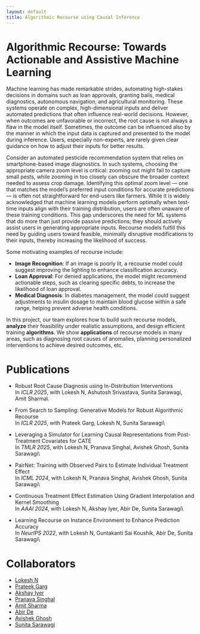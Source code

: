 ```yaml
---
layout: default
title: Algorithmic Recourse using Causal Inference
---
```


# Algorithmic Recourse: Towards Actionable and Assistive Machine Learning

Machine learning has made remarkable strides, automating high-stakes decisions in domains such as loan approvals, granting bails, medical diagnostics, autonomous navigation, and agricultural monitoring. These systems operate on complex, high-dimensional inputs and deliver automated predictions that often influence real-world decisions. However, when outcomes are unfavorable or incorrect, the root cause is not always a flaw in the model itself. Sometimes, the outcome can be influenced also by the manner in which the input data is captured and presented to the model during inference. Users, especially non-experts, are rarely given clear guidance on how to adjust their inputs for better results.

Consider an automated pesticide recommendation system that relies on smartphone-based image diagnostics. In such systems, choosing the appropriate camera zoom level is critical: zooming out might fail to capture small pests, while zooming in too closely can obscure the broader context needed to assess crop damage. Identifying this optimal zoom level — one that matches the model’s preferred input conditions for accurate predictions — is often not straightforward for end-users like farmers. While it is widely acknowledged that machine learning models perform optimally when test-time inputs align with their training distribution, users are often unaware of these training conditions. This gap underscores the need for ML systems that do more than just provide passive predictions; they should actively assist users in generating appropriate inputs. Recourse models fulfill this need by guiding users toward feasible, minimally disruptive modifications to their inputs, thereby increasing the likelihood of success.


Some motivating examples of recourse include:

- **Image Recognition**: If an image is poorly lit, a recourse model could suggest improving the lighting to enhance classification accuracy.
- **Loan Approval**: For denied applications, the model might recommend actionable steps, such as clearing specific debts, to increase the likelihood of loan approval.
- **Medical Diagnosis**: In diabetes management, the model could suggest adjustments to insulin dosage to maintain blood glucose within a safe range, helping prevent adverse health conditions.

In this project, our team explores how to build such recourse models, **analyze** their feasibility under realistic assumptions, and design efficient training **algorithms**. We show **applications** of recourse models in many areas, such as diagnosing root causes of anomalies, planning personalized interventions to achieve desired outcomes, etc.


# Publications
* Robust Root Cause Diagnosis using In-Distribution Interventions \
  In *ICLR 2025*, with Lokesh N, Ashutosh Srivastava, Sunita Sarawagi, Amit Sharma\

* From Search to Sampling: Generative Models for Robust Algorithmic Recourse \
  In *ICLR 2025*, with Prateek Garg, Lokesh N, Sunita Sarawagi\

* Leveraging a Simulator for Learning Causal Representations from Post-Treatment Covariates for CATE \
  In *TMLR 2025*, with Lokesh N, Pranava Singhal, Avishek Ghosh, Sunita Sarawagi\

* PairNet: Training with Observed Pairs to Estimate Individual Treatment Effect \
  In *ICML 2024*, with Lokesh N, Pranava Singhal, Avishek Ghosh, Sunita Sarawagi\

* Continuous Treatment Effect Estimation Using Gradient Interpolation and Kernel Smoothing \
  In *AAAI 2024*, with Lokesh N, Akshay Iyer, Abir De, Sunita Sarawagi\

* Learning Recourse on Instance Environment to Enhance Prediction Accuracy \
  In *NeurIPS 2022*, with Lokesh N, Guntakanti Sai Koushik, Abir De, Sunita Sarawagi\

 

# Collaborators
* [Lokesh N](https://nlokesh.netlify.app/)
* [Prateek Garg](https://prateekgargx.github.io/)
* [Akshay Iyer](https://www.linkedin.com/in/akshay-iyer2211/)
* [Pranava Singhal](https://scholar.google.com/citations?user=7smSwUsAAAAJ&hl=en)
* [Amit Sharma](http://amitsharma.in/)
* [Abir De](https://abir-de.github.io/)
* [Avishek Ghosh](https://sites.google.com/view/avishekghosh/home)
* [Sunita Sarawagi](https://www.cse.iitb.ac.in/~sunita/)
